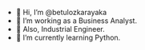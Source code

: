 - 👋 Hi, I’m @betulozkarayaka
- 👀 I’m working as a Business Analyst.
- 💬 Also, Industrial Engineer.
- 🌱 I’m currently learning Python.

<!---
betulozkarayaka/betulozkarayaka is a ✨ special ✨ repository because its `README.md` (this file) appears on your GitHub profile.
You can click the Preview link to take a look at your changes.
--->
